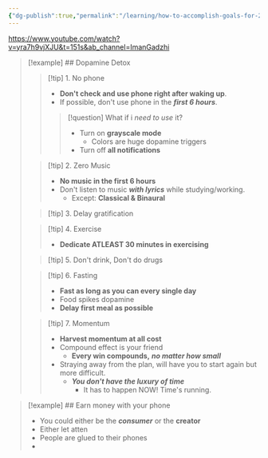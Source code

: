 ```yaml
---
{"dg-publish":true,"permalink":"/learning/how-to-accomplish-goals-for-2024-by-iman-gadzhi/"}
---
```


https://www.youtube.com/watch?v=yra7h9vjXJU&t=151s&ab_channel=ImanGadzhi

>[!example] ## Dopamine Detox
>
>>[!tip] 1. No phone
>> - __Don't check and use phone right after waking up__.
>> 	- If possible, don't use phone in the ___first 6 hours___.
>>
>>> [!question] What if i _need to use_ it?
>>> - Turn on __grayscale mode__
>>> 	- Colors are huge dopamine triggers
>>> - Turn off __all notifications__
>
>>[!tip] 2. Zero Music
>> - __No music in the first 6 hours__
>> 	- Don't listen to music ___with lyrics___ while studying/working.
>> 		- Except: __Classical & Binaural__
>
>>[!tip] 3. Delay gratification
>
>>[!tip] 4. Exercise
>> - __Dedicate ATLEAST 30 minutes in exercising__
>
>> [!tip] 5. Don't drink, Don't do drugs
>
>>[!tip] 6. Fasting
>> - __Fast as long as you can every single day__
>> 	- Food spikes dopamine
>> - __Delay first meal as possible__
>
>
>> [!tip] 7. Momentum
>> - __Harvest momentum at all cost__
>> 	- Compound effect is your friend
>> 		- __Every win compounds,__ ___no matter how small___
>> 	- Straying away from the plan, will have you to start again but more difficult.
>> 		- ___You don't have the luxury of time___
>> 			- It has to happen NOW! Time's running.
>
>

>[!example] ## Earn money with your phone
> - You could either be the ___consumer___ or the __creator__
> - Either let atten
> - People are glued to their phones
> - 



